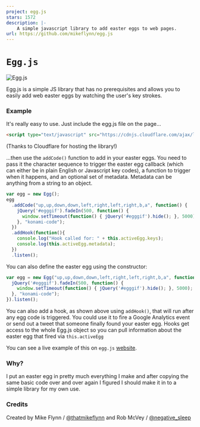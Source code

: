 ```yaml
---
project: egg.js
stars: 1572
description: |-
    A simple javascript library to add easter eggs to web pages.
url: https://github.com/mikeflynn/egg.js
---
```


# `Egg.js`

![Egg.js](https://mikeflynn.github.io/egg.js/eggjs.png)

Egg.js is a simple JS library that has no prerequisites and allows you to easily add web easter eggs by watching the user's key strokes.

### Example

It's really easy to use. Just include the egg.js file on the page...

```html
<script type="text/javascript" src="https://cdnjs.cloudflare.com/ajax/libs/egg.js/1.0/egg.min.js"></script>
```

(Thanks to Cloudflare for hosting the library!)

...then use the `addCode()` function to add in your easter eggs. You need to pass it the character sequence to trigger the easter egg callback (which can either be in plain English or Javascript key codes), a function to trigger when it happens, and an optional set of metadata. Metadata can be anything from a string to an object.

```js
var egg = new Egg();
egg
  .addCode("up,up,down,down,left,right,left,right,b,a", function() {
    jQuery('#egggif').fadeIn(500, function() {
      window.setTimeout(function() { jQuery('#egggif').hide(); }, 5000);
    }, "konami-code");
  })
  .addHook(function(){
    console.log("Hook called for: " + this.activeEgg.keys);
    console.log(this.activeEgg.metadata);
  })
  .listen();
```

You can also define the easter egg using the constructor:

```js
var egg = new Egg("up,up,down,down,left,right,left,right,b,a", function() {
  jQuery('#egggif').fadeIn(500, function() {
    window.setTimeout(function() { jQuery('#egggif').hide(); }, 5000);
  }, "konami-code");
}).listen();
```

You can also add a hook, as shown above using `addHook()`, that will run after any egg code is triggered. You could use it to fire a Google Analytics event or send out a tweet that someone finally found your easter egg. Hooks get access to the whole Egg.js object so you can pull information about the easter egg that fired via `this.activeEgg`

You can see a live example of this on `egg.js` [website](http://thatmikeflynn.com/egg.js/).


### Why?

I put an easter egg in pretty much everything I make and after copying the same basic code over and over again I figured I should make it in to a simple library for my own use.

### Credits

Created by Mike Flynn / [@thatmikeflynn](http://twitter.com/thatmikeflynn) and Rob McVey / [@negative_sleep](http://twitter.com/negative_sleep)

